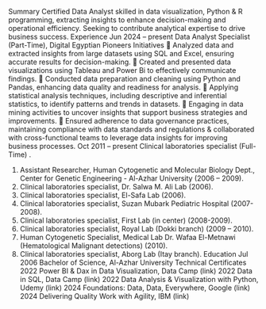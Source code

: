 Summary
Certified Data Analyst skilled in data visualization, Python & R programming, extracting insights to enhance decision-making and operational efficiency. Seeking to contribute analytical expertise to drive business success.
Experience
Jun 2024 – present                          Data Analyst Specialist (Part-Time), Digital Egyptian Pioneers Initiatives
	 Analyzed data and extracted insights from large datasets using SQL and Excel, ensuring accurate results for decision-making.
	 Created and presented data visualizations using Tableau and Power Bi to effectively communicate findings.
	 Conducted data preparation and cleaning using Python and Pandas, enhancing data quality and readiness for analysis.
	Applying statistical analysis techniques, including descriptive and inferential statistics, to identify patterns and trends in datasets.
	Engaging in data mining activities to uncover insights that support business strategies and improvements.
	Ensured adherence to data governance practices, maintaining compliance with data standards and regulations & collaborated with cross-functional teams to leverage data insights for improving business processes.
Oct 2011 – present                          Clinical laboratories specialist (Full-Time) .
1. Assistant Researcher, Human Cytogenetic and Molecular Biology Dept., Center for
Genetic Engineering - Al-Azhar University (2006 – 2009).
2. Clinical laboratories specialist, Dr. Salwa M. Ali Lab (2006).
3. Clinical laboratories specialist, El-Safa Lab (2006).
4. Clinical laboratories specialist, Suzan Mubark Pediatric Hospital (2007-2008).
5. Clinical laboratories specialist, First Lab (in center) (2008-2009).
6. Clinical laboratories specialist, Royal Lab (Dokki branch) (2009 – 2010).
7. Human Cytogenetic Specialist, Medical Lab Dr. Wafaa El-Metnawi
(Hematological Malignant detections) (2010).
8. Clinical laboratories specialist, Aborg Lab (Itay branch).
  Education
  Jul 2006                                Bachelor of Science, Al-Azhar University
 Technical Certificates
2022                                 Power BI & Dax in Data Visualization, Data Camp (link)
2022                                 Data in SQL, Data Camp (link)
2022                                 Data Analysis & Visualization with Python, Udemy (link) 
2024                                 Foundations: Data, Data, Everywhere, Google (link)
2024                                 Delivering Quality Work with Agility, IBM (link)

